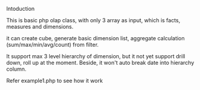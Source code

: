 Intoduction

This is basic php olap class, with only 3 array as input, which is facts, measures and dimensions.

it can create cube, generate basic dimension list, aggregate calculation (sum/max/min/avg/count) from filter. 

It support max 3 level hierarchy of dimension, but it not yet support drill down, roll up at the moment. Beside, it won't auto break date into hierarchy column.

Refer example1.php to see how it work
